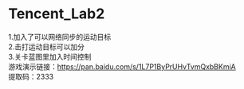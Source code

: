# Tencent_Lab2
1.加入了可以网络同步的运动目标  
2.击打运动目标可以加分  
3.关卡蓝图里加入时间控制  
游戏演示链接：https://pan.baidu.com/s/1L7P1ByPrUHvTvmQxbBKmiA  
提取码：2333  
